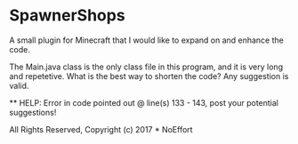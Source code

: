 # SpawnerShops
A small plugin for Minecraft that I would like to expand on and enhance the code.

The Main.java class is the only class file in this program, and it is very long and repetetive.
What is the best way to shorten the code? Any suggestion is valid.

** HELP: Error in code pointed out @ line(s) 133 - 143, post your potential suggestions!

All Rights Reserved, Copyright (c) 2017 * NoEffort
